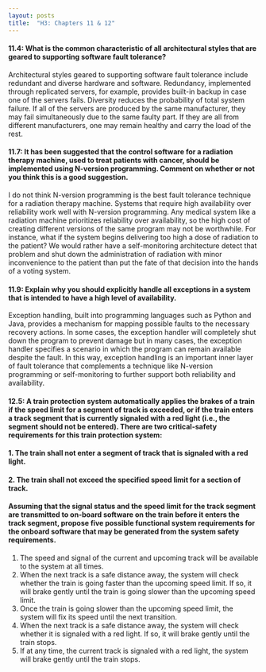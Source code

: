 ```yaml
---
layout: posts
title:  "H3: Chapters 11 & 12"
---
```

#### 11.4: What is the common characteristic of all architectural styles that are geared to supporting software fault tolerance?
Architectural styles geared to supporting software fault tolerance include redundant and diverse hardware and software. Redundancy, implemented through replicated servers, for example, provides built-in backup in case one of the servers fails. Diversity reduces the probability of total system failure. If all of the servers are produced by the same manufacturer, they may fail simultaneously due to the same faulty part. If they are all from different manufacturers, one may remain healthy and carry the load of the rest.

#### 11.7:  It has been suggested that the control software for a radiation therapy machine, used to treat patients with cancer, should be implemented using N-version programming. Comment on whether or not you think this is a good suggestion.
I do not think N-version programming is the best fault tolerance technique for a radiation therapy machine. Systems that require high availability over reliability work well with N-version programming. Any medical system like a radiation machine prioritizes reliability over availability, so the high cost of creating different versions of the same program may not be worthwhile. For instance, what if the system begins delivering too high a dose of radiation to the patient? We would rather have a self-monitoring architecture detect that problem and shut down the administration of radiation with minor inconvenience to the patient than put the fate of that decision into the hands of a voting system.

#### 11.9: Explain why you should explicitly handle all exceptions in a system that is intended to have a high level of availability.
Exception handling, built into programming languages such as Python and Java, provides a mechanism for mapping possible faults to the necessary recovery actions. In some cases, the exception handler will completely shut down the program to prevent damage but in many cases, the exception handler specifies a scenario in which the program can remain available despite the fault. In this way, exception handling is an important inner layer of fault tolerance that complements a technique like N-version programming or self-monitoring to further support both reliability and availability.

#### 12.5: A train protection system automatically applies the brakes of a train if the speed limit for a segment of track is exceeded, or if the train enters a track segment that is currently signaled with a red light (i.e., the segment should not be entered). There are two critical-safety requirements for this train protection system: 
#### 1. The train shall not enter a segment of track that is signaled with a red light. 
#### 2. The train shall not exceed the specified speed limit for a section of track. 
#### Assuming that the signal status and the speed limit for the track segment are transmitted to on-board software on the train before it enters the track segment, propose five possible functional system requirements for the onboard software that may be generated from the system safety requirements.
  1. The speed and signal of the current and upcoming track will be available to the system at all times.
  2. When the next track is a safe distance away, the system will check whether the train is going faster than the upcoming speed limit. If so, it will brake gently until the train is going slower than the upcoming speed limit.
  3. Once the train is going slower than the upcoming speed limit, the system will fix its speed until the next transition.
  4. When the next track is a safe distance away, the system will check whether it is signaled with a red light. If so, it will brake gently until the train stops.
  5. If at any time, the current track is signaled with a red light, the system will brake gently until the train stops.
  
